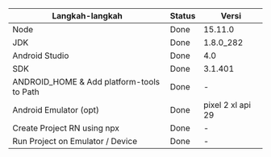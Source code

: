 



| Langkah-langkah                           | Status | Versi                       |
| ----------------------------------------- | ------ | --------------------------- |
| Node                                      | Done   | 15.11.0                     |
| JDK                                       | Done   | 1.8.0_282                   |
| Android Studio                            | Done   | 4.0                         |
| SDK                                       | Done   | 3.1.401                     |
| ANDROID_HOME & Add platform-tools to Path | Done   | -                           |
| Android Emulator (opt)                    | Done   | pixel 2 xl api 29           |
| Create Project RN using npx               | Done   | -                           |
| Run Project on Emulator / Device          | Done   | -                           |